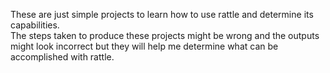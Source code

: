 These are just simple projects to learn how to use rattle and determine its capabilities.  
The steps taken to produce these projects might be wrong and the outputs might look incorrect but they will help me determine what can be accomplished with rattle.
